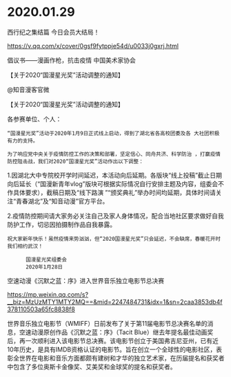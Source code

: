 # 2020.01.29

 西行纪之集结篇 今日会员大结局！

https://v.qq.com/x/cover/0gsf9fytppje54d/u0033j0gxrj.html


倡议书——漫画作枪，抗击疫情 中国美术家协会


【关于2020“国漫星光奖”活动调整的通知】

@知音漫客官微 

【关于2020“国漫星光奖”活动调整的通知】

各参赛单位、个人：

    “国漫星光奖”活动于2020年1月9日正式线上启动，得到了湖北省各高校团委及各 大社团积极有力的支持。

    为了响应党中央关于疫情防控工作的决策和部署，坚定信心、同舟共济、科学防治 ，打赢疫情防控阻击战，我们对2020“国漫星光奖”活动作出以下调整：

1.因湖北大中专院校开学时间延迟，本活动向后延期。各版块“线上投稿”截止日期向后延长（“国漫新青年vlog”版块可根据实际情况自行安排主题及内容，组委会不作具体要求），截稿日期及“线下路演 ”“颁奖典礼”举办时间均延期，具体时间请关注“青春湖北”及“知音动漫”官方平台。

2.疫情防控期间请大家务必关注自己及家人身体情况，配合当地社区要求做好自我防护工作，切忌因拍摄制作品自我暴露。

    祝大家新年快乐！虽然疫情来势汹汹，但“2020国漫星光奖”只会延迟，不会缺席，春暖花开时我们相约武汉！
   
          国漫星光奖组委会
          2020年1月28日


空速动漫《沉默之蓝：序》进入世界音乐独立电影节总决赛

https://mp.weixin.qq.com/s?__biz=MzUzMTY1MTY2MQ==&mid=2247484731&idx=1&sn=2caa3853db4f378110503a65fc8838f8

世界音乐独立电影节（WMIFF）日前发布了关于第11届电影节总决赛名单的消息，空速动漫原创作品《沉默之蓝：序》（Tacit Blue）继去年提名最佳动画奖后，再一次顺利进入该电影节总决赛。该电影节创立于美国弗吉尼亚州，已有近10年历史，是具有IMDB资格认证的电影节。旨在创立一个全球性的电影社区，表彰全世界在电影和音乐方面都颇有建树和才华的独立艺术家，在历届提名和获奖者中包含了多位奥斯卡金像奖、艾美奖和金球奖的提名和获奖者。